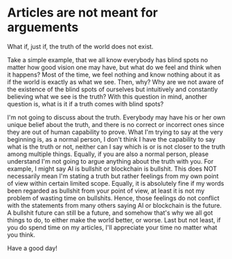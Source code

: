 # Articles are not meant for arguements

What if, just if, the truth of the world does not exist.

Take a simple example, that we all know everybody has blind spots no matter how good vision one may have, but what do we feel and think when it happens? Most of the time, we feel nothing and know nothing about it as if the world is exactly as what we see. Then, why? Why are we not aware of the existence of the blind spots of ourselves but intuitively and constantly believing what we see is the truth? With this question in mind, another question is, what is it if a truth comes with blind spots?

I'm not going to discuss about the truth. Everybody may have his or her own unique belief about the truth, and there is no correct or incorrect ones since they are out of human capability to prove. What I'm trying to say at the very beginning is, as a normal person, I don't think I have the capability to say what is the truth or not, neither can I say which is or is not closer to the truth among multiple things. Equally, if you are also a normal person, please understand I'm not going to argue anything about the truth with you. For example, I might say AI is bullshit or blockchain is bullshit. This does NOT necessarily mean I'm stating a truth but rather feelings from my own point of view within certain limited scope. Equally, it is absolutely fine if my words been regarded as bullshit from your point of view, at least it is not my problem of wasting time on bullshits. Hence, those feelings do not conflict with the statements from many others saying AI or blockchain is the future. A bullshit future can still be a future, and somehow that's why we all got things to do, to either make the world better, or worse. Last but not least, if you do spend time on my articles, I'll appreciate your time no matter what you think.

Have a good day!

